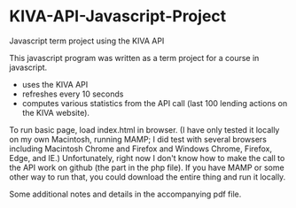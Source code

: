 # KIVA-API-Javascript-Project
Javascript term project using the KIVA API

This javascript program was written as a term project for a course in javascript.

* uses the KIVA API
* refreshes every 10 seconds
* computes various statistics from the API call (last 100 lending actions on the KIVA website).

To run basic page, load index.html in browser. (I have only tested it locally on my own Macintosh, running MAMP; I did test with several browsers including Macintosh Chrome and Firefox and Windows Chrome, Firefox, Edge, and IE.)
Unfortunately, right now I don't know how to make the call to the API work on github (the part in the php file). If you have MAMP or some other way to run that, you could download the entire thing and run it locally.

Some additional notes and details in the accompanying pdf file.
